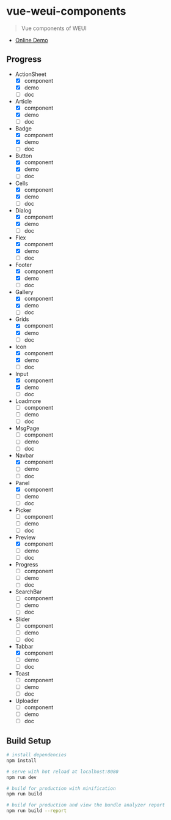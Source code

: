 # vue-weui-components

> Vue components of WEUI

- [Online Demo](https://meteorlxy.github.io/vue-weui-components) 

## Progress

- ActionSheet
  - [x] component
  - [x] demo
  - [ ] doc
- Article
  - [x] component
  - [x] demo
  - [ ] doc
- Badge
  - [x] component
  - [x] demo
  - [ ] doc
- Button
  - [x] component
  - [x] demo
  - [ ] doc
- Cells
  - [x] component
  - [x] demo
  - [ ] doc
- Dialog
  - [x] component
  - [x] demo
  - [ ] doc
- Flex
  - [x] component
  - [x] demo
  - [ ] doc
- Footer
  - [x] component
  - [x] demo
  - [ ] doc
- Gallery
  - [x] component
  - [x] demo
  - [ ] doc
- Grids
  - [x] component
  - [x] demo
  - [ ] doc
- Icon
  - [x] component
  - [x] demo
  - [ ] doc
- Input
  - [x] component
  - [x] demo
  - [ ] doc
- Loadmore
  - [ ] component
  - [ ] demo
  - [ ] doc
- MsgPage
  - [ ] component
  - [ ] demo
  - [ ] doc
- Navbar
  - [x] component
  - [ ] demo
  - [ ] doc
- Panel
  - [x] component
  - [ ] demo
  - [ ] doc
- Picker
  - [ ] component
  - [ ] demo
  - [ ] doc
- Preview
  - [x] component
  - [ ] demo
  - [ ] doc
- Progress
  - [ ] component
  - [ ] demo
  - [ ] doc
- SearchBar
  - [ ] component
  - [ ] demo
  - [ ] doc
- Slider
  - [ ] component
  - [ ] demo
  - [ ] doc
- Tabbar
  - [x] component
  - [ ] demo
  - [ ] doc
- Toast
  - [ ] component
  - [ ] demo
  - [ ] doc
- Uploader
  - [ ] component
  - [ ] demo
  - [ ] doc

## Build Setup

``` bash
# install dependencies
npm install

# serve with hot reload at localhost:8080
npm run dev

# build for production with minification
npm run build

# build for production and view the bundle analyzer report
npm run build --report
```
